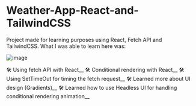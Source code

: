 # Weather-App-React-and-TailwindCSS
Project made for learning purposes using React, Fetch API and TailwindCSS. What I was able to learn here was:

![image](https://user-images.githubusercontent.com/87947841/217677129-26394a88-11e3-4180-98bf-4fbccc5efa0c.png)


🛠️ Using fetch API with React__
🛠️ Conditional rendering with React__
🛠️ Using SetTimeOut for timing the fetch request__
🛠️ Learned more about UI design (Gradients)__
🛠️ Learned how to use Headless UI for handling conditional rendering animation__
